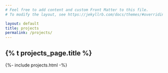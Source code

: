 ```yaml
---
# Feel free to add content and custom Front Matter to this file.
# To modify the layout, see https://jekyllrb.com/docs/themes/#overriding-theme-defaults

layout: default
title: projects
permalink: /projects/
---
```


## {% t projects_page.title %}

{%- include projects.html -%}
